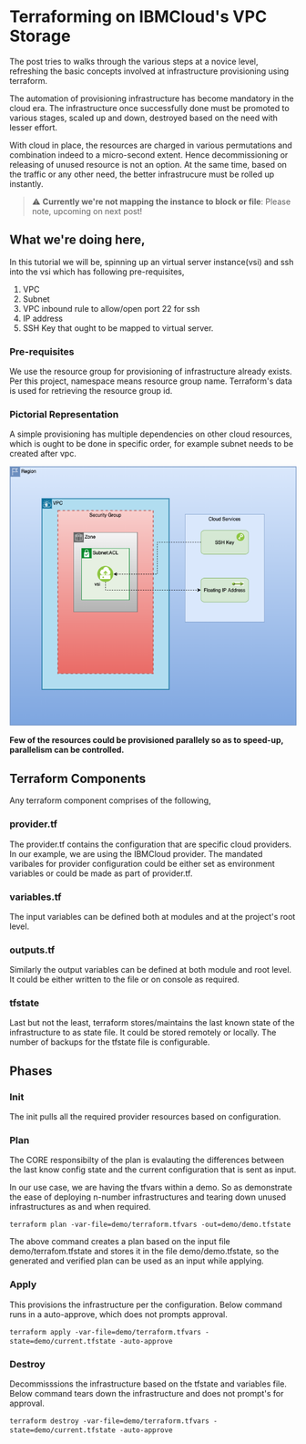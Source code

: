 # Terraforming on IBMCloud's VPC Storage
The post tries to walks through the various steps at a novice level, refreshing the basic concepts involved at infrastructure provisioning using terraform. 

The automation of provisioning infrastructure has become mandatory in the cloud era. The infrastructure once successfully done must be promoted to various stages, scaled up and down, destroyed based on the need with lesser effort. 

With cloud in place, the resources are charged in various permutations and combination indeed to a micro-second extent. Hence decommissioning or releasing of unused resource is not an option. At the same time, based on the traffic or any other need, the better infrastrucure must be rolled up instantly.

> :warning: **Currently we're not mapping the instance to block or file**: Please note, upcoming on next post!

## What we're doing here,
In this tutorial we will be, spinning up an virtual server instance(vsi) and ssh into the vsi which has following pre-requisites,
1. VPC
2. Subnet
3. VPC inbound rule to allow/open port 22 for ssh
4. IP address
5. SSH Key that ought to be mapped to virtual server.

### Pre-requisites
We use the resource group for provisioning of infrastructure already exists. Per this project, namespace means resource group name. Terraform's data is used for retrieving the resource group id.

### Pictorial Representation
A simple provisioning has multiple dependencies on other cloud resources, which is ought to be done in specific order, for example subnet needs to be created after vpc. 

![demo](./demo.png)

**Few of the resources could be provisioned parallely so as to speed-up, parallelism can be controlled.**

## Terraform Components
Any terraform component comprises of the following,

### provider.tf
The provider.tf contains the configuration that are specific cloud providers. In our example, we are using the IBMCloud provider. The mandated varibales for provider configuration could be either set as environment variables or could be made as part of provider.tf.

### variables.tf
The input variables can be defined both at modules and at the project's root level.

### outputs.tf
Similarly the output variables can be defined at both module and root level. It could be either written to the file or on console as required.

### tfstate
Last but not the least, terraform stores/maintains the last known state of the infrastructure to as state file. It could be stored remotely or locally. The number of backups for the tfstate file is configurable.

## Phases

### Init
The init pulls all the required provider resources based on configuration.

### Plan
The CORE responsibilty of the plan is evalauting the differences between the last know config state and the current configuration  that is sent as input.

In our use case, we are having the tfvars within a demo. So as demonstrate the ease of deploying n-number infrastructures and tearing down unused infrastructures as and when required.

```
terraform plan -var-file=demo/terraform.tfvars -out=demo/demo.tfstate
```

The above command creates a plan based on the input file demo/terrafom.tfstate and stores it in  the file demo/demo.tfstate, so the generated and verified plan can be used as an input while applying.

### Apply 
This provisions the infrastructure per the configuration. Below command runs in a auto-approve, which does not prompts approval.

```
terraform apply -var-file=demo/terraform.tfvars -state=demo/current.tfstate -auto-approve
```

### Destroy
Decommisssions the infrastructure based on the tfstate and variables file. Below command tears down the infrastructure and does not prompt's for approval.

```
terraform destroy -var-file=demo/terraform.tfvars -state=demo/current.tfstate -auto-approve
```